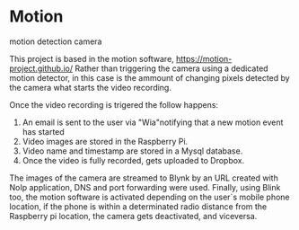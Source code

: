 # Motion
 motion detection camera


This project is based in the motion software, https://motion-project.github.io/
Rather than triggering the camera using a dedicated motion detector, in this case is the ammount of changing pixels detected by the camera what starts the video recording.

Once the video recording is trigered the follow happens:

1. An email is sent to the user via "Wia"notifying that a new motion event has started 
2. Video images are stored in the Raspberry Pi. 
3. Video name and timestamp are stored in a Mysql database.
4. Once the video is fully recorded, gets uploaded to Dropbox.

The images of the camera are streamed to Blynk by an URL created with NoIp application, DNS and port forwarding were used.
Finally, using Blink too, the motion software is activated depending on the user`s mobile phone location, if the phone is within a determinated radio distance from the Raspberry pi location, the camera gets deactivated, and viceversa.


